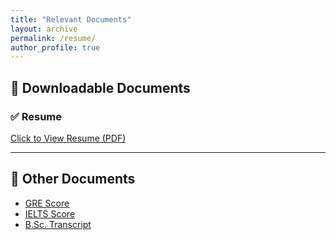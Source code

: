 ```yaml
---
title: "Relevant Documents"
layout: archive
permalink: /resume/
author_profile: true
---
```


## 📄 Downloadable Documents

### ✅ Resume  
[Click to View Resume (PDF)](https://asifurrahman1.github.io/Documents/Md_Asifur_Rahman_RESUME.pdf)

---

## 📁 Other Documents

- [GRE Score]()  
- [IELTS Score]()  
- [B.Sc. Transcript]()
